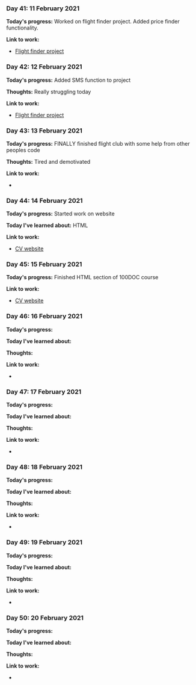 
### Day 41: 11 February 2021
**Today's progress:** Worked on flight finder project. Added price finder functionality.

**Link to work:**

* [Flight finder project](https://github.com/bethpritchard/100DaysOfCodeBootcamp/blob/master/Day39)
    

    
### Day 42: 12 February 2021
**Today's progress:** Added SMS function to project
 
**Thoughts:** Really struggling today
    
**Link to work:**

* [Flight finder project](https://github.com/bethpritchard/100DaysOfCodeBootcamp/blob/master/Day39)
    

    
### Day 43: 13 February 2021
**Today's progress:** FINALLY finished flight club with some help from other peoples code

**Thoughts:** Tired and demotivated
    
**Link to work:**

* [](https://github.com/bethpritchard/100DaysOfCodeBootcamp/blob/master/Day39)
    

    
### Day 44: 14 February 2021
**Today's progress:** Started work on website
    
**Today I've learned about:** HTML
    
**Link to work:**

* [CV website](https://github.com/bethpritchard/CV)
    

    
### Day 45: 15 February 2021
**Today's progress:** Finished HTML section of 100DOC course
    

    
**Link to work:**

* [CV website](https://github.com/bethpritchard/CV)
    

    
### Day 46: 16 February 2021
**Today's progress:**
    
**Today I've learned about:**
    
**Thoughts:**
    
**Link to work:**

* [](https://github.com/bethpritchard/100DaysOfCodeBootcamp/blob/master/)
    

    
### Day 47: 17 February 2021
**Today's progress:**
    
**Today I've learned about:**
    
**Thoughts:**
    
**Link to work:**

* [](https://github.com/bethpritchard/100DaysOfCodeBootcamp/blob/master/)
    

    
### Day 48: 18 February 2021
**Today's progress:**
    
**Today I've learned about:**
    
**Thoughts:**
    
**Link to work:**

* [](https://github.com/bethpritchard/100DaysOfCodeBootcamp/blob/master/)
    

    
### Day 49: 19 February 2021
**Today's progress:**
    
**Today I've learned about:**
    
**Thoughts:**
    
**Link to work:**

* [](https://github.com/bethpritchard/100DaysOfCodeBootcamp/blob/master/)
    

    
### Day 50: 20 February 2021
**Today's progress:**
    
**Today I've learned about:**
    
**Thoughts:**
    
**Link to work:**

* [](https://github.com/bethpritchard/100DaysOfCodeBootcamp/blob/master/)
    

    
